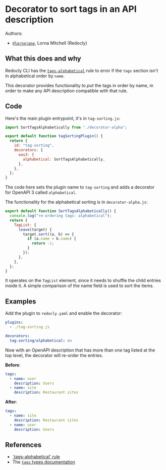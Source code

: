 # Decorator to sort tags in an API description

Authors:

- [`@lornajane`](https://github.com/lornajane), Lorna Mitchell (Redocly)

## What this does and why

Redocly CLI has the [`tags-alphabetical`](https://redocly.com/docs/cli/rules/tags-alphabetical/) rule to error if the `tags` section isn't in alphabetical order by `name`.

This decorator provides functionality to _put_ the tags in order by name, in order to make any API description compatible with that rule.

## Code

Here's the main plugin entrypoint, it's in `tag-sorting.js`:

```javascript
import SortTagsAlphabetically from "./decorator-alpha";

export default function tagSortingPlugin() {
  return {
    id: "tag-sorting",
    decorators: {
      oas3: {
        alphabetical: SortTagsAlphabetically,
      },
    },
  };
}
```

The code here sets the plugin name to `tag-sorting` and adds a decorator for OpenAPI 3 called `alphabetical`.

The functionality for the alphabetical sorting is in `decorator-alpha.js`:

```javascript
export default function SortTagsAlphabetically() {
  console.log("re-ordering tags: alphabetical");
  return {
    TagList: {
      leave(target) {
        target.sort((a, b) => {
          if (a.name < b.name) {
            return -1;
          }
        });
      },
    },
  };
}
```

It operates on the `TagList` element, since it needs to shuffle the child entries inside it. A simple comparison of the name field is used to sort the items.

## Examples

Add the plugin to `redocly.yaml` and enable the decorator:

```yaml
plugins:
  - ./tag-sorting.js

decorators:
  tag-sorting/alphabetical: on
```

Now with an OpenAPI description that has more than one tag listed at the top level, the decorator will re-order the entries.

**Before**:

```yaml
tags:
  - name: user
    description: Users
  - name: site
    description: Restaurant sites
```

**After**:

```yaml
tags:
  - name: site
    description: Restaurant sites
  - name: user
    description: Users
```

## References

- [`tags-alphabetical' rule](https://redocly.com/docs/cli/rules/tags-alphabetical/)
- The [`tags` types documentation](https://redocly.com/docs/openapi-visual-reference/tags/#types)

